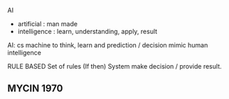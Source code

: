 AI
- artificial : man made
- intelligence : learn, understanding, apply, result

AI:
    cs
    machine to think, learn and prediction / decision 
    mimic human intelligence

RULE BASED 
    Set of rules (If then)
    System make decision / provide result.

MYCIN
1970
- 